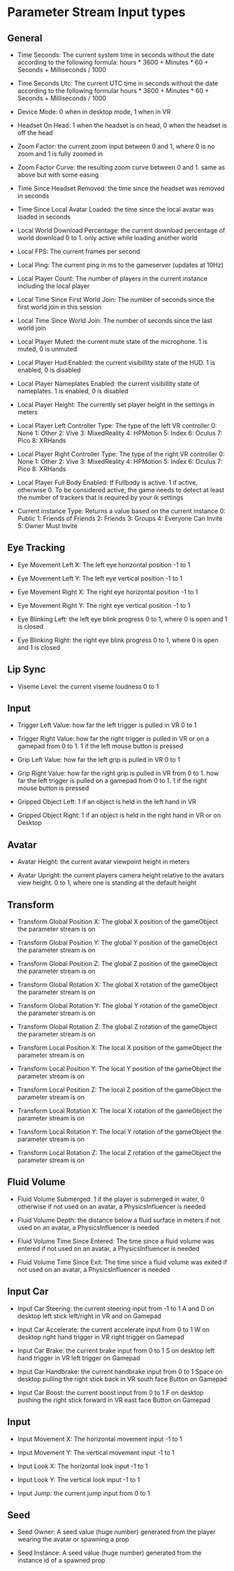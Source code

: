 # Parameter Stream Input types

## __General__
- Time Seconds:
The current system time in seconds without the date according to the following formula:
hours * 3600 + Minutes * 60 + Seconds + Milliseconds / 1000

- Time Seconds Utc:
The current UTC time in seconds without the date according to the following formular
hours * 3600 + Minutes * 60 + Seconds + Milliseconds / 1000

- Device Mode:
0 when in desktop mode, 1 when in VR

- Headset On Head:
1 when the headset is on head, 0 when the headset is off the head

- Zoom Factor:
the current zoom input between 0 and 1, where 0 is no zoom and 1 is fully zoomed in

- Zoom Factor Curve:
the resulting zoom curve between 0 and 1. same as above but with some easing

- Time Since Headset Removed:
the time since the headset was removed in seconds

- Time Since Local Avatar Loaded:
the time since the local avatar was loaded in seconds

- Local World Download Percentage:
the current download percentage of world download 0 to 1. only active while loading another world

- Local FPS:
The current frames per second

- Local Ping:
The current ping in ms to the gameserver (updates at 10Hz)

- Local Player Count:
The number of players in the current instance including the local player

- Local Time Since First World Join:
The number of seconds since the first world join in this session

- Local Time Since World Join:
The number of seconds since the last world join

- Local Player Muted:
the current mute state of the microphone. 1 is muted, 0 is unmuted

- Local Player Hud Enabled:
the current visibillity state of the HUD. 1 is enabled, 0 is disabled

- Local Player Nameplates Enabled:
the current visibillity state of nameplates. 1 is enabled, 0 is disabled

- Local Player Height:
The currently set player height in the settings in meters

- Local Player Left Controller Type:
The type of the left VR controller
0: None
1: Other
2: Vive
3: MixedReality
4: HPMotion
5: Index
6: Oculus
7: Pico
8: XRHands

- Local Player Right Controller Type:
The type of the right VR controller
0: None
1: Other
2: Vive
3: MixedReality
4: HPMotion
5: Index
6: Oculus
7: Pico
8: XRHands

- Local Player Full Body Enabled:
If Fullbody is active. 1 if active, otherwise 0. To be considered active, the game needs to detect at least the number of trackers that is required by your ik settings

- Current instance Type:
Returns a value based on the current instance
0: Public
1: Friends of Friends
2: Friends
3: Groups
4: Everyone Can Invite
5: Owner Must Invite

## __Eye Tracking__

- Eye Movement Left X:
The left eye horizontal position -1 to 1

- Eye Movement Left Y:
The left eye vertical position -1 to 1

- Eye Movement Right X:
The right eye horizontal position -1 to 1

- Eye Movement Right Y:
The right eye vertical position -1 to 1

- Eye Blinking Left:
the left eye blink progress 0 to 1, where 0 is open and 1 is closed

- Eye Blinking Right:
the right eye blink progress 0 to 1, where 0 is open and 1 is closed



## __Lip Sync__

- Viseme Level:
the current viseme loudness 0 to 1


## __Input__

- Trigger Left Value:
how far the left trigger is pulled in VR 0 to 1

- Trigger Right Value:
how far the right trigger is pulled in VR or on a gamepad from 0 to 1.
1 if the left mouse button is pressed

- Grip Left Value:
how far the left grip is pulled in VR 0 to 1

- Grip Right Value:
how far the right grip is pulled in VR from 0 to 1.
how far the left trigger is pulled on a gamepad from 0 to 1.
1 if the right mouse button is pressed

- Gripped Object Left:
1 if an object is held in the left hand in VR

- Gripped Object Right:
1 if an object is held in the right hand in VR or on Desktop

## __Avatar__

- Avatar Height:
the current avatar viewpoint height in meters

- Avatar Upright:
the current players camera height relative to the avatars view height. 0 to 1, where one is standing at the default height

## __Transform__

- Transform Global Position X:
The global X position of the gameObject the parameter stream is on

- Transform Global Position Y:
The global Y position of the gameObject the parameter stream is on

- Transform Global Position Z:
The global Z position of the gameObject the parameter stream is on

- Transform Global Rotation X:
The global X rotation of the gameObject the parameter stream is on

- Transform Global Rotation Y:
The global Y rotation of the gameObject the parameter stream is on

- Transform Global Rotation Z:
The global Z rotation of the gameObject the parameter stream is on

- Transform Local Position X:
The local X position of the gameObject the parameter stream is on

- Transform Local Position Y:
The local Y position of the gameObject the parameter stream is on

- Transform Local Position Z:
The local Z position of the gameObject the parameter stream is on

- Transform Local Rotation X:
The local X rotation of the gameObject the parameter stream is on

- Transform Local Rotation Y:
The local Y rotation of the gameObject the parameter stream is on

- Transform Local Rotation Z:
The local Z rotation of the gameObject the parameter stream is on

## __Fluid Volume__

- Fluid Volume Submerged:
1 if the player is submerged in water, 0 otherwise
if not used on an avatar, a PhysicsInfluencer is needed

- Fluid Volume Depth:
the distance below a fluid surface in meters
if not used on an avatar, a PhysicsInfluencer is needed

- Fluid Volume Time Since Entered:
The time since a fluid volume was entered
if not used on an avatar, a PhysicsInfluencer is needed

- Fluid Volume Time Since Exit:
The time since a fluid volume was exited
if not used on an avatar, a PhysicsInfluencer is needed

## __Input Car__

- Input Car Steering:
the current steering input from -1 to 1
A and D on desktop
left stick left/right in VR and on Gamepad

- Input Car Accelerate:
the current accelerate input from 0 to 1
W on desktop
right hand trigger in VR
right trigger on Gamepad

- Input Car Brake:
the current brake input from 0 to 1
S on desktop
left hand trigger in VR
left trigger on Gamepad

- Input Car Handbrake:
the current handbrake input from 0 to 1
Space on desktop
pulling the right stick back in VR
south face Button on Gamepad

- Input Car Boost:
the current boost input from 0 to 1
F on desktop
pushing the right stick forward in VR
east face Button on Gamepad

## __Input__

- Input Movement X:
The horizontal movement input -1 to 1

- Input Movement Y:
The vertical movement input -1 to 1

- Input Look X:
The horizontal look input -1 to 1

- Input Look Y:
The vertical look input -1 to 1

- Input Jump:
the current jump input from 0 to 1

## __Seed__

- Seed Owner:
A seed value (huge number) generated from the player wearing the avatar or spawning a prop

- Seed Instance:
A seed value (huge number) generated from the instance id of a spawned prop
